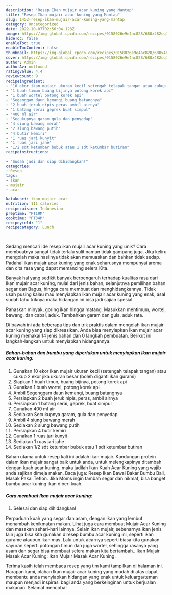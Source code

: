 ```yaml
---
description: "Resep Ikan mujair acar kuning yang Mantap"
title: "Resep Ikan mujair acar kuning yang Mantap"
slug: 1452-resep-ikan-mujair-acar-kuning-yang-mantap
category: Uncategorized
date: 2022-10-07T02:56:04.123Z
image: https://img-global.cpcdn.com/recipes/0158026e9e4ac828/680x482cq70/ikan-mujair-acar-kuning-foto-resep-utama.jpg
hideToc: false
enableToc: true
enableTocContent: false
thumbnail: https://img-global.cpcdn.com/recipes/0158026e9e4ac828/680x482cq70/ikan-mujair-acar-kuning-foto-resep-utama.jpg
cover: https://img-global.cpcdn.com/recipes/0158026e9e4ac828/680x482cq70/ikan-mujair-acar-kuning-foto-resep-utama.jpg
author: Admin
authorAv: notfound
ratingvalue: 4.4
reviewcount: 9
recipeingredient:
- "10 ekor ikan mujair ukuran kecil setengah telapak tangan atau cukup 2 ekor jika ukuran besar boleh diganti ikan gurami"
- "1 buah timun buang bijinya potong korek api"
- "1 buah wortel potong korek api"
- "Segenggam daun kemangi buang batangnya"
- "2 buah jeruk nipis peras ambil airnya"
- "1 batang serai geprek buat simpul"
- "400 ml air"
- "Secukupnya garam gula dan penyedap"
- "4 siung bawang merah"
- "2 siung bawang putih"
- "4 butir kemiri"
- "1 ruas jari kunyit"
- "1 ruas jari jahe"
- "1/2 sdt ketumbar bubuk atau 1 sdt ketumbar butiran"
recipeinstructions:

- "Sudah jadi dan siap dihidangkan!"
categories:
- Resep
tags:
- ikan
- mujair
- acar

katakunci: ikan mujair acar 
nutrition: 111 calories
recipecuisine: Indonesian
preptime: "PT19M"
cooktime: "PT34M"
recipeyield: "1"
recipecategory: Lunch

---
```





Sedang mencari ide resep ikan mujair acar kuning yang unik? Cara membuatnya sangat tidak terlalu sulit namun tidak gampang juga. Jika keliru mengolah maka hasilnya tidak akan memuaskan dan bahkan tidak sedap. Padahal ikan mujair acar kuning yang enak seharusnya mempunyai aroma dan cita rasa yang dapat memancing selera Kita.





Banyak hal yang sedikit banyak berpengaruh terhadap kualitas rasa dari ikan mujair acar kuning, mulai dari jenis bahan, selanjutnya pemilihan bahan segar dan Bagus, hingga cara membuat dan menghidangkannya. Tidak usah pusing kalau mau menyiapkan ikan mujair acar kuning yang enak,      asal sudah tahu triknya maka hidangan ini bisa jadi sajian spesial.














Panaskan minyak, goring ikan hingga matang. Masukkan mentimum, wortel, bawang, dan cabai, aduk. Tambahkan garam dan gula, aduk rata.






Di bawah ini ada beberapa tips dan trik praktis dalam mengolah ikan mujair acar kuning yang siap dikreasikan. Anda bisa menyiapkan Ikan mujair acar kuning memakai 14 jenis bahan dan 0 langkah pembuatan. Berikut ini langkah-langkah untuk menyiapkan hidangannya.

<!--inarticleads1-->

##### Bahan-bahan dan bumbu yang diperlukan untuk menyiapkan Ikan mujair acar kuning:

1. Gunakan 10 ekor ikan mujair ukuran kecil (setengah telapak tangan) atau cukup 2 ekor jika ukuran besar (boleh diganti ikan gurami)
1. Siapkan 1 buah timun, buang bijinya, potong korek api
1. Gunakan 1 buah wortel, potong korek api
1. Ambil Segenggam daun kemangi, buang batangnya
1. Persiapkan 2 buah jeruk nipis, peras, ambil airnya
1. Persiapkan 1 batang serai, geprek, buat simpul
1. Gunakan 400 ml air
1. Sediakan Secukupnya garam, gula dan penyedap
1. Ambil 4 siung bawang merah
1. Sediakan 2 siung bawang putih
1. Persiapkan 4 butir kemiri
1. Gunakan 1 ruas jari kunyit
1. Sediakan 1 ruas jari jahe
1. Sediakan 1/2 sdt ketumbar bubuk atau 1 sdt ketumbar butiran


Bahan utama untuk resep kali ini adalah ikan mujair. Kandungan protein dalam ikan mujair sangat baik untuk anda, untuk melengkapinya ditambah dengan kuah acar kuning, maka jadilah Ikan Kuah Acar Kuning yang wajib anda sajikan dimeja makan. Baca juga: Resep Ikan Bawal Bakar Bumbu Bali, Masak Pakai Teflon. Jika Moms ingin tambah segar dan nikmat, bisa banget bumbu acar kuning ikan diberi kuah. 

<!--inarticleads2-->

##### Cara membuat Ikan mujair acar kuning:


1. Selesai dan siap dihidangkan!

Perpaduan kuah yang segar dan asam, dengan ikan yang lembut menambah kenikmatan makan. Lihat juga cara membuat Mujair Acar Kuning dan masakan sehari-hari lainnya. Selain ikan mujair, sebenarnya ikan jenis lain juga bisa kita gunakan diresep bumbu acar kuning ini, seperti ikan gurame ataupun ikan mas. Lalu untuk acarnya seperti biasa kita gunakan sayuran seperti potongan timun dan juga wortel, sehingga rasanya yang asam dan segar bisa membuat selera makan kita bertambah.. Ikan Mujair Masak Acar Kuning; Ikan Mujair Masak Acar Kuning. 

Terima kasih telah membaca resep yang tim kami tampilkan di halaman ini. Harapan kami, olahan Ikan mujair acar kuning yang mudah di atas dapat membantu anda menyiapkan hidangan yang enak untuk keluarga/teman maupun menjadi inspirasi bagi anda yang berkeinginan untuk berjualan makanan. Selamat mencoba!
